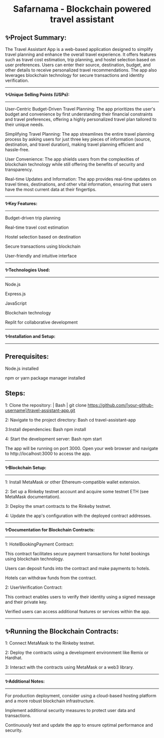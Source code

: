 <h1 align="center">Safarnama - Blockchain powered travel assistant</h1>

**✨Project Summary:**
----------------------------------------------------------

The Travel Assistant App is a web-based application designed to simplify travel planning and enhance the overall travel experience. It offers features such as travel cost estimation, trip planning, and hostel selection based on user preferences. Users can enter their source, destination, budget, and other details to receive personalized travel recommendations. The app also leverages blockchain technology for secure transactions and identity verification.

-----------------------------------------------------------

**✨Unique Selling Points (USPs):**

----------------------------------------------------------

User-Centric Budget-Driven Travel Planning: The app prioritizes the user's budget and convenience by first understanding their financial constraints and travel preferences, offering a highly personalized travel plan tailored to their unique needs.

Simplifying Travel Planning: The app streamlines the entire travel planning process by asking users for just three key pieces of information (source, destination, and travel duration), making travel planning efficient and hassle-free.

User Convenience: The app shields users from the complexities of blockchain technology while still offering the benefits of security and transparency.

Real-time Updates and Information: The app provides real-time updates on travel times, destinations, and other vital information, ensuring that users have the most current data at their fingertips.

----------------------------------------------

**✨Key Features:**

-----------------------------------------------

Budget-driven trip planning

Real-time travel cost estimation

Hostel selection based on destination

Secure transactions using blockchain

User-friendly and intuitive interface

---------------------------------------------------

**✨Technologies Used:**

---------------------------------------------------

Node.js

Express.js

JavaScript

Blockchain technology

Replit for collaborative development

----------------------------------------------------

**✨Installation and Setup:**

---------------------------------------------------

**Prerequisites:**
------------------


Node.js installed

npm or yarn package manager installed

**Steps:**
-----------------


1: Clone the repository:
| Bash |
git clone https://github.com/[your-github-username]/travel-assistant-app.git


2: Navigate to the project directory:
Bash
cd travel-assistant-app

3:Install dependencies:
Bash
npm install

4: Start the development server:
Bash
npm start

The app will be running on port 3000. Open your web browser and navigate to http://localhost:3000 to access the app.

-------------------------------------

**✨Blockchain Setup:**

--------------------------------------

1: Install MetaMask or other Ethereum-compatible wallet extension.

2: Set up a Rinkeby testnet account and acquire some testnet ETH (see MetaMask documentation).

3: Deploy the smart contracts to the Rinkeby testnet.

4: Update the app's configuration with the deployed contract addresses.

-------------------------------------------------

**✨Documentation for Blockchain Contracts:**

-------------------------------------------------

1: HotelBookingPayment Contract:

This contract facilitates secure payment transactions for hotel bookings using blockchain technology.

Users can deposit funds into the contract and make payments to hotels.

Hotels can withdraw funds from the contract.

2: UserVerification Contract:

This contract enables users to verify their identity using a signed message and their private key.

Verified users can access additional features or services within the app.

----------------------------------------------
**✨Running the Blockchain Contracts:**
------------------------------------------------

1: Connect MetaMask to the Rinkeby testnet.

2: Deploy the contracts using a development environment like Remix or Hardhat.

3: Interact with the contracts using MetaMask or a web3 library.

-------------------------------------------------------

**✨Additional Notes:**

-------------------------------------------------------

For production deployment, consider using a cloud-based hosting platform and a more robust blockchain infrastructure.

Implement additional security measures to protect user data and transactions.

Continuously test and update the app to ensure optimal performance and security.



